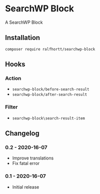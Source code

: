 # SearchWP Block

A SearchWP Block

## Installation

`composer require ralfhortt/searchwp-block`

## Hooks

### Action

* `searchwp-block/before-search-result`
* `searchwp-block/after-search-result`

### Filter

* `searchwp-block\search-result-item`

## Changelog

### 0.2 - 2020-16-07

* Improve translations
* Fix fatal error

### 0.1 - 2020-16-07

* Initial release
